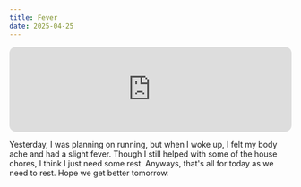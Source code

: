 ```yaml
---
title: Fever
date: 2025-04-25
---
```


<iframe style="border-radius:12px" src="https://open.spotify.com/embed/track/3EaXag2RPtjbncKcTWfSNQ?utm_source=generator&theme=0" width="100%" height="152" frameBorder="0" allowfullscreen="" allow="autoplay; clipboard-write; encrypted-media; fullscreen; picture-in-picture" loading="lazy"></iframe>

Yesterday, I was planning on running, but when I woke up, I felt my body ache and had a slight fever. Though I still helped with some of the house chores, I think I just need some rest. Anyways, that's all for today as we need to rest. Hope we get better tomorrow.
